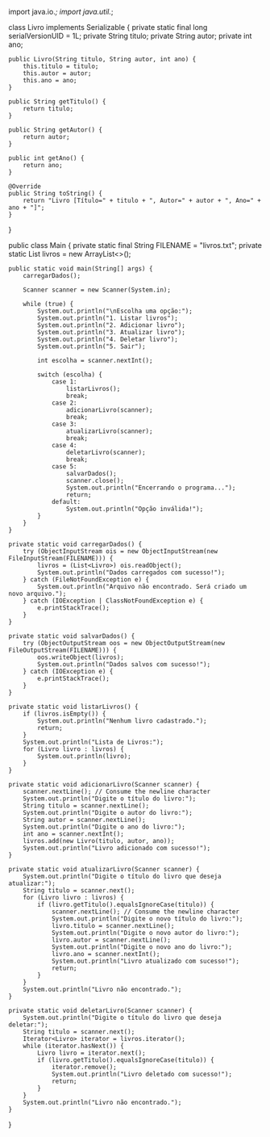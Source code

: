import java.io.*;
import java.util.*;

class Livro implements Serializable {
    private static final long serialVersionUID = 1L;
    private String titulo;
    private String autor;
    private int ano;

    public Livro(String titulo, String autor, int ano) {
        this.titulo = titulo;
        this.autor = autor;
        this.ano = ano;
    }

    public String getTitulo() {
        return titulo;
    }

    public String getAutor() {
        return autor;
    }

    public int getAno() {
        return ano;
    }

    @Override
    public String toString() {
        return "Livro [Título=" + titulo + ", Autor=" + autor + ", Ano=" + ano + "]";
    }
}

public class Main {
    private static final String FILENAME = "livros.txt";
    private static List<Livro> livros = new ArrayList<>();

    public static void main(String[] args) {
        carregarDados();

        Scanner scanner = new Scanner(System.in);

        while (true) {
            System.out.println("\nEscolha uma opção:");
            System.out.println("1. Listar livros");
            System.out.println("2. Adicionar livro");
            System.out.println("3. Atualizar livro");
            System.out.println("4. Deletar livro");
            System.out.println("5. Sair");

            int escolha = scanner.nextInt();

            switch (escolha) {
                case 1:
                    listarLivros();
                    break;
                case 2:
                    adicionarLivro(scanner);
                    break;
                case 3:
                    atualizarLivro(scanner);
                    break;
                case 4:
                    deletarLivro(scanner);
                    break;
                case 5:
                    salvarDados();
                    scanner.close();
                    System.out.println("Encerrando o programa...");
                    return;
                default:
                    System.out.println("Opção inválida!");
            }
        }
    }

    private static void carregarDados() {
        try (ObjectInputStream ois = new ObjectInputStream(new FileInputStream(FILENAME))) {
            livros = (List<Livro>) ois.readObject();
            System.out.println("Dados carregados com sucesso!");
        } catch (FileNotFoundException e) {
            System.out.println("Arquivo não encontrado. Será criado um novo arquivo.");
        } catch (IOException | ClassNotFoundException e) {
            e.printStackTrace();
        }
    }

    private static void salvarDados() {
        try (ObjectOutputStream oos = new ObjectOutputStream(new FileOutputStream(FILENAME))) {
            oos.writeObject(livros);
            System.out.println("Dados salvos com sucesso!");
        } catch (IOException e) {
            e.printStackTrace();
        }
    }

    private static void listarLivros() {
        if (livros.isEmpty()) {
            System.out.println("Nenhum livro cadastrado.");
            return;
        }
        System.out.println("Lista de Livros:");
        for (Livro livro : livros) {
            System.out.println(livro);
        }
    }

    private static void adicionarLivro(Scanner scanner) {
        scanner.nextLine(); // Consume the newline character
        System.out.println("Digite o título do livro:");
        String titulo = scanner.nextLine();
        System.out.println("Digite o autor do livro:");
        String autor = scanner.nextLine();
        System.out.println("Digite o ano do livro:");
        int ano = scanner.nextInt();
        livros.add(new Livro(titulo, autor, ano));
        System.out.println("Livro adicionado com sucesso!");
    }

    private static void atualizarLivro(Scanner scanner) {
        System.out.println("Digite o título do livro que deseja atualizar:");
        String titulo = scanner.next();
        for (Livro livro : livros) {
            if (livro.getTitulo().equalsIgnoreCase(titulo)) {
                scanner.nextLine(); // Consume the newline character
                System.out.println("Digite o novo título do livro:");
                livro.titulo = scanner.nextLine();
                System.out.println("Digite o novo autor do livro:");
                livro.autor = scanner.nextLine();
                System.out.println("Digite o novo ano do livro:");
                livro.ano = scanner.nextInt();
                System.out.println("Livro atualizado com sucesso!");
                return;
            }
        }
        System.out.println("Livro não encontrado.");
    }

    private static void deletarLivro(Scanner scanner) {
        System.out.println("Digite o título do livro que deseja deletar:");
        String titulo = scanner.next();
        Iterator<Livro> iterator = livros.iterator();
        while (iterator.hasNext()) {
            Livro livro = iterator.next();
            if (livro.getTitulo().equalsIgnoreCase(titulo)) {
                iterator.remove();
                System.out.println("Livro deletado com sucesso!");
                return;
            }
        }
        System.out.println("Livro não encontrado.");
    }
}
